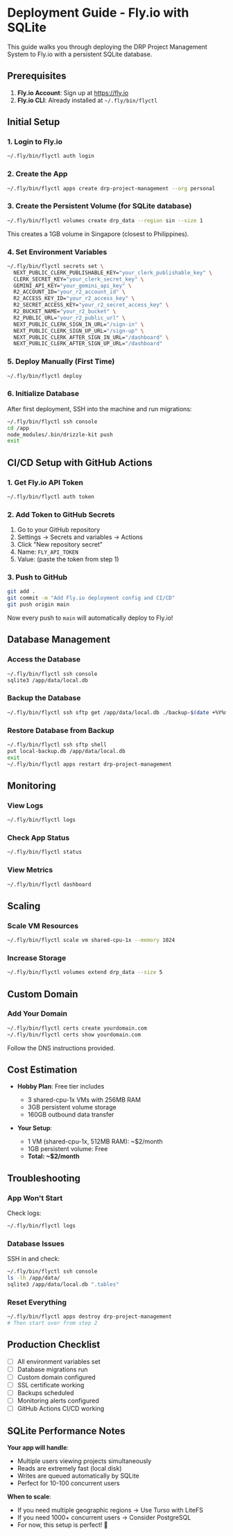# Deployment Guide - Fly.io with SQLite

This guide walks you through deploying the DRP Project Management System to Fly.io with a persistent SQLite database.

## Prerequisites

1. **Fly.io Account**: Sign up at https://fly.io
2. **Fly.io CLI**: Already installed at `~/.fly/bin/flyctl`

## Initial Setup

### 1. Login to Fly.io

```bash
~/.fly/bin/flyctl auth login
```

### 2. Create the App

```bash
~/.fly/bin/flyctl apps create drp-project-management --org personal
```

### 3. Create the Persistent Volume (for SQLite database)

```bash
~/.fly/bin/flyctl volumes create drp_data --region sin --size 1
```

This creates a 1GB volume in Singapore (closest to Philippines).

### 4. Set Environment Variables

```bash
~/.fly/bin/flyctl secrets set \
  NEXT_PUBLIC_CLERK_PUBLISHABLE_KEY="your_clerk_publishable_key" \
  CLERK_SECRET_KEY="your_clerk_secret_key" \
  GEMINI_API_KEY="your_gemini_api_key" \
  R2_ACCOUNT_ID="your_r2_account_id" \
  R2_ACCESS_KEY_ID="your_r2_access_key" \
  R2_SECRET_ACCESS_KEY="your_r2_secret_access_key" \
  R2_BUCKET_NAME="your_r2_bucket" \
  R2_PUBLIC_URL="your_r2_public_url" \
  NEXT_PUBLIC_CLERK_SIGN_IN_URL="/sign-in" \
  NEXT_PUBLIC_CLERK_SIGN_UP_URL="/sign-up" \
  NEXT_PUBLIC_CLERK_AFTER_SIGN_IN_URL="/dashboard" \
  NEXT_PUBLIC_CLERK_AFTER_SIGN_UP_URL="/dashboard"
```

### 5. Deploy Manually (First Time)

```bash
~/.fly/bin/flyctl deploy
```

### 6. Initialize Database

After first deployment, SSH into the machine and run migrations:

```bash
~/.fly/bin/flyctl ssh console
cd /app
node_modules/.bin/drizzle-kit push
exit
```

## CI/CD Setup with GitHub Actions

### 1. Get Fly.io API Token

```bash
~/.fly/bin/flyctl auth token
```

### 2. Add Token to GitHub Secrets

1. Go to your GitHub repository
2. Settings → Secrets and variables → Actions
3. Click "New repository secret"
4. Name: `FLY_API_TOKEN`
5. Value: (paste the token from step 1)

### 3. Push to GitHub

```bash
git add .
git commit -m "Add Fly.io deployment config and CI/CD"
git push origin main
```

Now every push to `main` will automatically deploy to Fly.io!

## Database Management

### Access the Database

```bash
~/.fly/bin/flyctl ssh console
sqlite3 /app/data/local.db
```

### Backup the Database

```bash
~/.fly/bin/flyctl ssh sftp get /app/data/local.db ./backup-$(date +%Y%m%d).db
```

### Restore Database from Backup

```bash
~/.fly/bin/flyctl ssh sftp shell
put local-backup.db /app/data/local.db
exit
~/.fly/bin/flyctl apps restart drp-project-management
```

## Monitoring

### View Logs

```bash
~/.fly/bin/flyctl logs
```

### Check App Status

```bash
~/.fly/bin/flyctl status
```

### View Metrics

```bash
~/.fly/bin/flyctl dashboard
```

## Scaling

### Scale VM Resources

```bash
~/.fly/bin/flyctl scale vm shared-cpu-1x --memory 1024
```

### Increase Storage

```bash
~/.fly/bin/flyctl volumes extend drp_data --size 5
```

## Custom Domain

### Add Your Domain

```bash
~/.fly/bin/flyctl certs create yourdomain.com
~/.fly/bin/flyctl certs show yourdomain.com
```

Follow the DNS instructions provided.

## Cost Estimation

- **Hobby Plan**: Free tier includes
  - 3 shared-cpu-1x VMs with 256MB RAM
  - 3GB persistent volume storage
  - 160GB outbound data transfer

- **Your Setup**:
  - 1 VM (shared-cpu-1x, 512MB RAM): ~$2/month
  - 1GB persistent volume: Free
  - **Total: ~$2/month**

## Troubleshooting

### App Won't Start

Check logs:
```bash
~/.fly/bin/flyctl logs
```

### Database Issues

SSH in and check:
```bash
~/.fly/bin/flyctl ssh console
ls -lh /app/data/
sqlite3 /app/data/local.db ".tables"
```

### Reset Everything

```bash
~/.fly/bin/flyctl apps destroy drp-project-management
# Then start over from step 2
```

## Production Checklist

- [ ] All environment variables set
- [ ] Database migrations run
- [ ] Custom domain configured
- [ ] SSL certificate working
- [ ] Backups scheduled
- [ ] Monitoring alerts configured
- [ ] GitHub Actions CI/CD working

## SQLite Performance Notes

**Your app will handle**:
- Multiple users viewing projects simultaneously
- Reads are extremely fast (local disk)
- Writes are queued automatically by SQLite
- Perfect for 10-100 concurrent users

**When to scale**:
- If you need multiple geographic regions → Use Turso with LiteFS
- If you need 1000+ concurrent users → Consider PostgreSQL
- For now, this setup is perfect! 🚀
